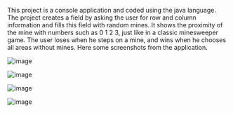 This project is a console application and coded using the java language.
The project creates a field by asking the user for row and column information and fills this field with random mines. 
It shows the proximity of the mine with numbers such as 0 1 2 3, just like in a classic minesweeper game.
The user loses when he steps on a mine, and wins when he chooses all areas without mines.
Here some screenshots from the application.

![image](https://github.com/neseilhan/Mine-Sweeper/assets/36484216/29bda8c6-df3a-489e-affa-0c9a6c8313f4)

![image](https://github.com/neseilhan/Mine-Sweeper/assets/36484216/172d8cc9-6e86-4981-8b60-5d0403875f49)

![image](https://github.com/neseilhan/Mine-Sweeper/assets/36484216/18764b92-0468-4ddd-b2f6-a1a27058e962)

![image](https://github.com/neseilhan/Mine-Sweeper/assets/36484216/c27f6924-f208-4d13-9246-67af652f126f)
